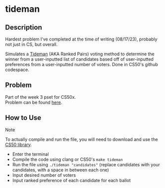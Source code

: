 # tideman
## Description
Hardest problem I've completed at the time of writing (08/17/23), probably not just in CS, but overall.

Simulates a [Tideman](https://en.wikipedia.org/wiki/Ranked_pairs) (AKA Ranked Pairs) voting method to determine the winner from a user-inputted list of candidates based off of user-inputted preferences from a user-inputted number of voters. Done in CS50's github codespace.
## Problem
Part of the week 3 pset for CS50x.\
Problem can be found [here](https://cs50.harvard.edu/x/2023/psets/3/tideman/).
## How to Use
> [!NOTE]
> To actually compile and run the file, you will need to download and use the [CS50 library](https://github.com/cs50/libcs50).

- Enter the terminal
- Compile the code using clang or CS50's `make tideman`
- Run the file using `./tideman "candidates"` (replace candidates with your candidates, with a space in between each one)
- Input desired number of voters
- Input ranked preference of each candidate for each ballot